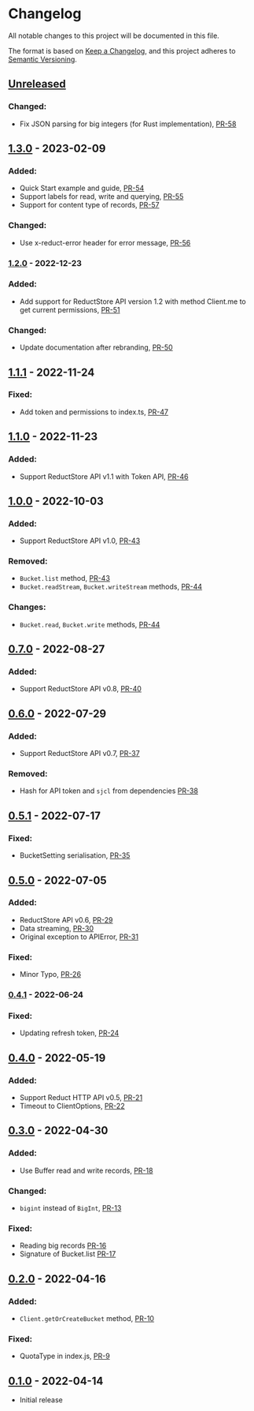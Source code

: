 # Changelog

All notable changes to this project will be documented in this file.

The format is based on [Keep a Changelog](https://keepachangelog.com/en/1.0.0/),
and this project adheres to [Semantic Versioning](https://semver.org/spec/v2.0.0.html).

## [Unreleased]

### Changed:

- Fix JSON parsing for big integers (for Rust implementation), [PR-58](https://github.com/reductstore/reduct-js/pull/58)

## [1.3.0] - 2023-02-09

### Added:

- Quick Start example and guide, [PR-54](https://github.com/reductstore/reduct-js/pull/54)
- Support labels for read, write and querying, [PR-55](https://github.com/reductstore/reduct-js/pull/55)
- Support for content type of records, [PR-57](https://github.com/reductstore/reduct-js/pull/57)

### Changed:

- Use x-reduct-error header for error message, [PR-56](https://github.com/reductstore/reduct-js/pull/56)

### [1.2.0] - 2022-12-23

### Added:

- Add support for ReductStore API version 1.2 with method Client.me to get current
  permissions, [PR-51](https://github.com/reductstore/reduct-js/pull/51)

### Changed:

- Update documentation after rebranding, [PR-50](https://github.com/reductstore/reduct-py/pull/50)

## [1.1.1] - 2022-11-24

### Fixed:

- Add token and permissions to index.ts, [PR-47](https://github.com/reduct-storage/reduct-js/pull/46)

## [1.1.0] - 2022-11-23

### Added:

- Support ReductStore API v1.1 with Token API, [PR-46](https://github.com/reduct-storage/reduct-js/pull/46)

## [1.0.0] - 2022-10-03

### Added:

- Support ReductStore API v1.0, [PR-43](https://github.com/reduct-storage/reduct-js/pull/43)

### Removed:

- `Bucket.list` method, [PR-43](https://github.com/reduct-storage/reduct-js/pull/43)
- `Bucket.readStream`, `Bucket.writeStream` methods, [PR-44](https://github.com/reduct-storage/reduct-js/pull/44)

### Changes:

- `Bucket.read`, `Bucket.write` methods, [PR-44](https://github.com/reduct-storage/reduct-js/pull/44)

## [0.7.0] - 2022-08-27

### Added:

- Support ReductStore API v0.8, [PR-40](https://github.com/reduct-storage/reduct-js/pull/40)

## [0.6.0] - 2022-07-29

### Added:

- Support ReductStore API v0.7, [PR-37](https://github.com/reduct-storage/reduct-js/pull/37)

### Removed:

- Hash for API token and `sjcl` from dependencies [PR-38](https://github.com/reduct-storage/reduct-js/pull/38)

## [0.5.1] - 2022-07-17

### Fixed:

- BucketSetting serialisation, [PR-35](https://github.com/reduct-storage/reduct-js/pull/35)

## [0.5.0] - 2022-07-05

### Added:

- ReductStore API v0.6, [PR-29](https://github.com/reduct-storage/reduct-js/pull/29)
- Data streaming, [PR-30](https://github.com/reduct-storage/reduct-js/pull/30)
- Original exception to APIError, [PR-31](https://github.com/reduct-storage/reduct-js/pull/31)

### Fixed:

- Minor Typo, [PR-26](https://github.com/reduct-storage/reduct-js/pull/26)

### [0.4.1] - 2022-06-24

### Fixed:

- Updating refresh token, [PR-24](https://github.com/reduct-storage/reduct-js/pull/24)

## [0.4.0] - 2022-05-19

### Added:

- Support Reduct HTTP API v0.5, [PR-21](https://github.com/reduct-storage/reduct-js/pull/21)
- Timeout to ClientOptions, [PR-22](https://github.com/reduct-storage/reduct-js/pull/22)

## [0.3.0] - 2022-04-30

### Added:

- Use Buffer read and write records, [PR-18](https://github.com/reduct-storage/reduct-js/pull/18)

### Changed:

- `bigint` instead of `BigInt`, [PR-13](https://github.com/reduct-storage/reduct-js/pull/13)

### Fixed:

- Reading big records [PR-16](https://github.com/reduct-storage/reduct-js/pull/16)
- Signature of Bucket.list [PR-17](https://github.com/reduct-storage/reduct-js/pull/17)

## [0.2.0] - 2022-04-16

### Added:

- `Client.getOrCreateBucket` method, [PR-10](https://github.com/reduct-storage/reduct-js/pull/10)

### Fixed:

* QuotaType in index.js, [PR-9](https://github.com/reduct-storage/reduct-js/pull/9)

## [0.1.0]  - 2022-04-14

- Initial release

[Unreleased]: https://github.com/reduct-storage/reduct-js/compare/v1.3.0...HEAD

[1.3.0]: https://github.com/reduct-storage/reduct-js/compare/v1.2.0...v1.3.0

[1.2.0]: https://github.com/reduct-storage/reduct-js/compare/v1.1.1...v1.2.0

[1.1.1]: https://github.com/reduct-storage/reduct-js/compare/v1.1.0...v1.1.1

[1.1.0]: https://github.com/reduct-storage/reduct-js/compare/v1.0.0...v1.1.0

[1.0.0]: https://github.com/reduct-storage/reduct-js/compare/v0.7.0...v1.0.0

[0.7.0]: https://github.com/reduct-storage/reduct-js/compare/v0.6.0...v0.7.0

[0.6.0]: https://github.com/reduct-storage/reduct-js/compare/v0.5.1...v0.6.0

[0.5.1]: https://github.com/reduct-storage/reduct-js/compare/v0.5.0...v0.5.1

[0.5.0]: https://github.com/reduct-storage/reduct-js/compare/v0.4.1...v0.5.0

[0.4.1]: https://github.com/reduct-storage/reduct-js/compare/v0.4.0...v0.4.1

[0.4.0]: https://github.com/reduct-storage/reduct-js/compare/v0.3.0...v0.4.0

[0.3.0]: https://github.com/reduct-storage/reduct-js/compare/v0.2.0...v0.3.0

[0.2.0]: https://github.com/reduct-storage/reduct-js/compare/v0.1.0...v0.2.0

[0.1.0]: https://github.com/reduct-storage/reduct-js/compare/tag/v0.1.0
